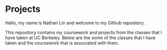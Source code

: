 # Projects

Hello, my name is Nathan Lin and welcome to my Github repository.  

This repository contains my coursework and projects from the classes that I have taken at UC Berkeley.
Below are the some of the classes that I have taken and the coursework that is associated with them.

